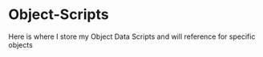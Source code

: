 # Object-Scripts
Here is where I store my Object Data Scripts and will reference for specific objects
